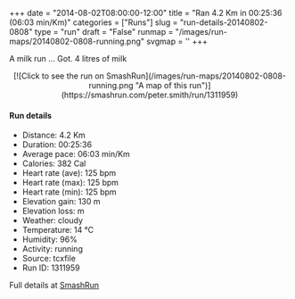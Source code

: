 +++
date = "2014-08-02T08:00:00-12:00"
title = "Ran 4.2 Km in 00:25:36 (06:03 min/Km)"
categories = ["Runs"]
slug = "run-details-20140802-0808"
type = "run"
draft = "False"
runmap = "/images/run-maps/20140802-0808-running.png"
svgmap = '<polyline points="100 45, 94 54, 76 51, 70 47, 61 35, 53 41, 50 42, 24 62, 0 70, 24 62, 36 52, 62 31, 65 31, 62 34, 71 48, 75 50, 78 51, 82 46, 89 41, 94 40, 100 42">'
+++

A milk run ... Got.  4 litres of milk

<!--more-->

<center>
[![Click to see the run on SmashRun](/images/run-maps/20140802-0808-running.png "A map of this run")](https://smashrun.com/peter.smith/run/1311959)
</center>

#### Run details

* Distance: 4.2 Km
* Duration: 00:25:36
* Average pace: 06:03 min/Km
* Calories: 382 Cal
* Heart rate (ave): 125 bpm
* Heart rate (max): 125 bpm
* Heart rate (min): 125 bpm
* Elevation gain: 130 m
* Elevation loss:  m
* Weather: cloudy
* Temperature: 14 &deg;C
* Humidity: 96%
* Activity: running
* Source: tcxfile
* Run ID: 1311959

Full details at [SmashRun](https://smashrun.com/peter.smith/run/1311959)